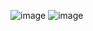 ![image](https://github.com/gauravbindal2302/TaskTracker/assets/89655308/a868f6d5-dd87-441a-901c-bfa4bb97cecc)
![image](https://github.com/gauravbindal2302/TaskTracker/assets/89655308/a33c1160-fed4-45f7-8661-b4839cd11411)
